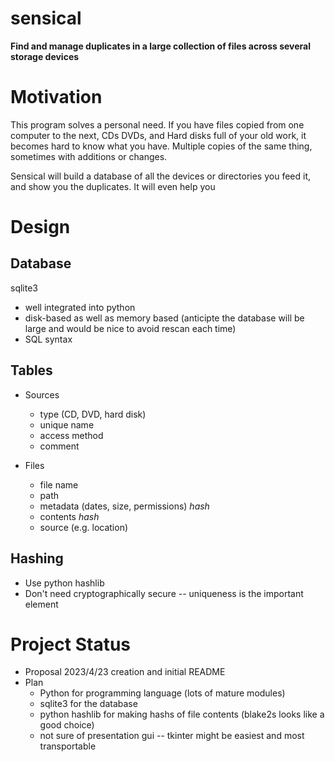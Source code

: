 # sensical

**Find and manage duplicates in a large collection of files across several storage devices**

# Motivation
This program solves a personal need. If you have files copied from one computer to the next, CDs DVDs, and Hard disks full of your
old work, it becomes hard to know what you have. Multiple copies of the same thing, sometimes with additions or changes.

Sensical will build a database of all the devices or directories you feed it, and show you the duplicates. It will even help you 

# Design

  ## Database
  sqlite3
  * well integrated into python
  * disk-based as well as memory based (anticipte the database will be large and would be nice to avoid rescan each time)
  * SQL syntax

  ## Tables
  * Sources
    * type (CD, DVD, hard disk)
    * unique name
    * access method
    * comment
    
  * Files
    * file name
    * path
    * metadata (dates, size, permissions) *hash*
    * contents *hash*
    * source (e.g. location)

  ## Hashing
  * Use python hashlib
  * Don't need cryptographically secure -- uniqueness is the important element

# Project Status
* Proposal 2023/4/23 creation and initial README
* Plan
  * Python for programming language (lots of mature modules)
  * sqlite3 for the database
  * python hashlib for making hashs of file contents (blake2s looks like a good choice)
  * not sure of presentation gui -- tkinter might be easiest and most transportable

